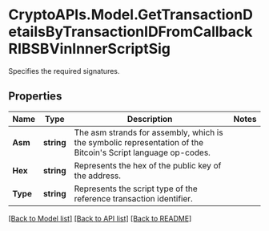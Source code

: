 # CryptoAPIs.Model.GetTransactionDetailsByTransactionIDFromCallbackRIBSBVinInnerScriptSig
Specifies the required signatures.

## Properties

Name | Type | Description | Notes
------------ | ------------- | ------------- | -------------
**Asm** | **string** | The asm strands for assembly, which is the symbolic representation of the Bitcoin&#39;s Script language op-codes. | 
**Hex** | **string** | Represents the hex of the public key of the address. | 
**Type** | **string** | Represents the script type of the reference transaction identifier. | 

[[Back to Model list]](../README.md#documentation-for-models) [[Back to API list]](../README.md#documentation-for-api-endpoints) [[Back to README]](../README.md)


